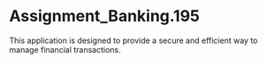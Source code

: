 # Assignment_Banking.195
This application is designed to provide a secure and efficient way to manage financial transactions.
